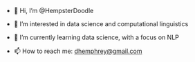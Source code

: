 - 👋 Hi, I’m @HempsterDoodle
- 👀 I’m interested in data science and computational linguistics
- 🌱 I’m currently learning data science, with a focus on NLP

- 📫 How to reach me: dhemphrey@gmail.com
